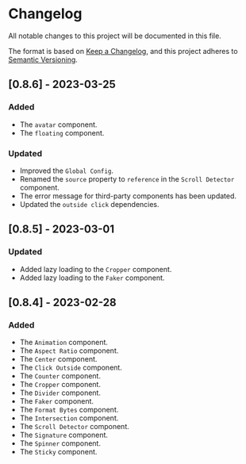 # Changelog

All notable changes to this project will be documented in this file.

The format is based on [Keep a Changelog](https://keepachangelog.com/en/1.0.0/),
and this project adheres to [Semantic Versioning](https://semver.org/spec/v2.0.0.html).

## [0.8.6] - 2023-03-25

### Added

- The `avatar` component.
- The `floating` component.

### Updated

- Improved the `Global Config`.
- Renamed the `source` property to `reference` in the `Scroll Detector` component.
- The error message for third-party components has been updated.
- Updated the `outside click` dependencies.

## [0.8.5] - 2023-03-01

### Updated

- Added lazy loading to the `Cropper` component.
- Added lazy loading to the `Faker` component.

## [0.8.4] - 2023-02-28

### Added

- The `Animation` component.
- The `Aspect Ratio` component.
- The `Center` component.
- The `Click Outside` component.
- The `Counter` component.
- The `Cropper` component.
- The `Divider` component.
- The `Faker` component.
- The `Format Bytes` component.
- The `Intersection` component.
- The `Scroll Detector` component.
- The `Signature` component.
- The `Spinner` component.
- The `Sticky` component.
